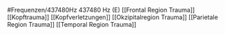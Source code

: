 #Frequenzen/437480Hz
437480 Hz (E)
[[Frontal Region Trauma]]
[[Kopftrauma]]
[[Kopfverletzungen]]
[[Okzipitalregion Trauma]]
[[Parietale Region Trauma]]
[[Temporal Region Trauma]]